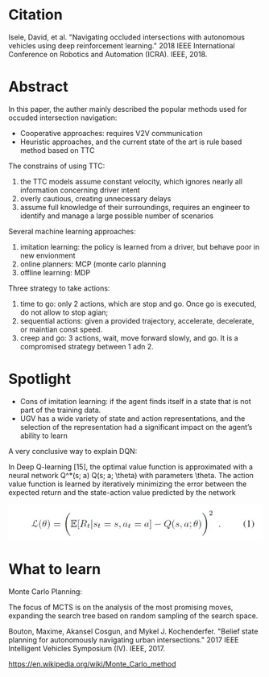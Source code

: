 # Citation
Isele, David, et al. "Navigating occluded intersections with autonomous vehicles using deep reinforcement learning." 2018 IEEE International Conference on Robotics and Automation (ICRA). IEEE, 2018.

# Abstract
In this paper, the auther mainly described the popular methods used for occuded intersection navigation: 

* Cooperative approaches: requires V2V communication
* Heuristic approaches, and the current state of the art is rule based method based on TTC

The constrains of using TTC: 

1. the TTC models assume constant velocity, which ignores nearly all information concerning driver intent
2. overly cautious, creating unnecessary delays
3. assume full knowledge of their surroundings, requires an engineer to identify and manage a large possible number of scenarios

Several machine learning approaches:

1. imitation learning: the policy is learned from a driver, but behave poor in new envionment
2. online planners: MCP (monte carlo planning
3. offline learning: MDP

Three strategy to take actions:
1. time to go: only 2 actions, which are stop and go. Once go is executed, do not allow to stop agian;
2. sequential actions: given a provided trajectory, accelerate, decelerate, or maintian const speed.
3. creep and go: 3 actions, wait, move forward slowly, and go. It is a compromised strategy between 1 adn 2.

# Spotlight
* Cons of imitation learning: if the agent finds itself in a state that is not part of the training data.
* UGV has a wide variety of state and action representations, and the selection of the representation had a significant impact on the agent’s ability to learn

A very conclusive way to explain DQN:

In Deep Q-learning [15], the optimal value function is approximated with a neural network Q^\*(s; a) Q(s; a; \theta) with parameters \theta. The action value function is learned by iteratively minimizing the error between the expected return and the state-action value predicted by the network

![equ_1](https://github.com/hynpu/ece7970_winter2021/blob/main/Week_5/Figures/equ.JPG)

# What to learn
Monte Carlo Planning:

The focus of MCTS is on the analysis of the most promising moves, expanding the search tree based on random sampling of the search space.

Bouton, Maxime, Akansel Cosgun, and Mykel J. Kochenderfer. "Belief state planning for autonomously navigating urban intersections." 2017 IEEE Intelligent Vehicles Symposium (IV). IEEE, 2017.

https://en.wikipedia.org/wiki/Monte_Carlo_method
